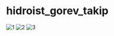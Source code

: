 # hidroist_gorev_takip
![1](https://user-images.githubusercontent.com/79867376/156891526-f64f2778-fd2e-493e-aa7c-83f5abf9af27.PNG)
![2](https://user-images.githubusercontent.com/79867376/156891530-f4797ae2-65a7-4cc1-b490-15997c7c212a.PNG)
![3](https://user-images.githubusercontent.com/79867376/156891543-a8546f71-8925-4c87-bec8-edd8ece3f452.PNG)
